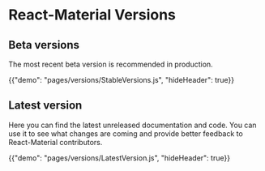 # React-Material Versions

## Beta versions

The most recent beta version is recommended in production.

{{"demo": "pages/versions/StableVersions.js", "hideHeader": true}}

## Latest version

Here you can find the latest unreleased documentation and code.
You can use it to see what changes are coming and provide better feedback to React-Material contributors.

{{"demo": "pages/versions/LatestVersion.js", "hideHeader": true}}
